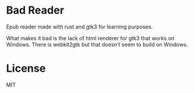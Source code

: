 # Bad Reader
Epub reader made with rust and gtk3 for learning purposes.

What makes it bad is the lack of html renderer for gtk3 that works on Windows. 
There is webkit2gtk but that doesn't seem to build on Windows.

# License
MIT